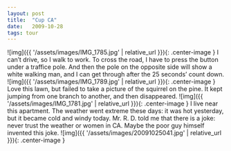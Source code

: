```yaml
---
layout: post
title:  "Cup CA"
date:   2009-10-28
tags: tour
---
```

![img]({{ '/assets/images/IMG_1785.jpg' | relative_url }}){: .center-image }
I can’t drive, so I walk to work. To cross the road, I have to press the button under a traffice pole. And then the pole on the opposite side will show a white walking man, and I can get through after the 25 seconds’ count down.
![img]({{ '/assets/images/IMG_1789.jpg' | relative_url }}){: .center-image }
Love this lawn, but failed to take a picture of the squirrel on the pine. It kept jumping from one branch to another, and then disappeared.
![img]({{ '/assets/images/IMG_1781.jpg' | relative_url }}){: .center-image }
I live near this apartment. The weather went extreme these days: it was hot yesterday, but it became cold and windy today. Mr. R. D. told me that there is a joke: never trust the weather or women in CA. Maybe the poor guy himself invented this joke.
![img]({{ '/assets/images/20091025041.jpg' | relative_url }}){: .center-image }